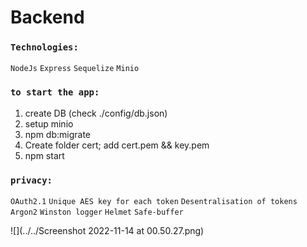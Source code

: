# Backend

### `Technologies:`

`NodeJs` `Express` `Sequelize` `Minio`

### `to start the app:`
1. create DB (check ./config/db.json)
2. setup minio
3. npm db:migrate
4. Create folder cert; add cert.pem && key.pem  
5. npm start

### `privacy:`

`OAuth2.1` `Unique AES key for each token` `Desentralisation of tokens`
`Argon2` `Winston logger` `Helmet` `Safe-buffer`

![](../../Screenshot 2022-11-14 at 00.50.27.png)
